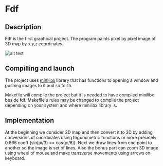 # Fdf

## Description

Fdf is the first graphical project. The program paints pixel by pixel image of 3D map by x,y,z coordinates.

![alt text](http://url/to/img.png)

## Compilling and launch

The project uses [minilibx](https://harm-smits.github.io/42docs/libs/minilibx.html) library that has functions to opening a window and pushing images to it and so forth.

Makefile will compile the project but it is needed to have compiled minilibx beside fdf. Makefile's rules may be changed to compile the project depending on your system and where minilibx library is.

## Implementation

At the beginning we consider 2D map and then convert it to 3D by adding conversions of coordinates using trigonometric functions or more precisely 0.866 coeff (sin(pi/3) == cos(pi/6)). Next we draw lines from one point to another so the image is set of lines. Also the bonus part can zoom 3D image using wheel of mouse and make transverse movements using arrows on keyboard.
